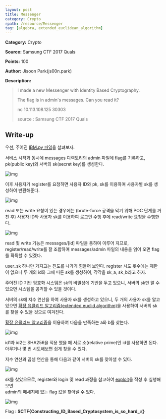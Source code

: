 ```yaml
---
layout: post
title: Messenger
category: Crypto
rpath: /resource/Messenger
tag: [algebra, extended_euclidean_algorithm] 
---
```


**Category:** Crypto

**Source:** Samsung CTF 2017 Quals

**Points:** 100

**Author:** Jisoon Park(js00n.park)

**Description:** 

> I made a new Messenger with Identity Based Cryptography.
> 
> The flag is in admin's messages. Can you read it?
> 
> nc 10.113.108.125 30303
> 
> source : Samsung CTF 2017 Quals

## Write-up

우선, 주어진 [IBM.py 파일]({{site.github.master}}{{page.rpath}}/IBM.py)을 살펴보자.

서비스 시작과 동시에 messages 디렉토리의 admin 파일에 flag를 기록하고,  
pk(public key)와 서버의 sk(secret key)를 생성한다.

![img]({{page.rpath|prepend:site.baseurl}}/setup.gif)

이후 사용자가 register를 요청하면 사용자 ID와 pk, sk를 이용하여 
사용자별 sk를 생성하여 반환해준다.

![img]({{page.rpath|prepend:site.baseurl}}/register.gif)

read 또는 write 요청이 있는 경우에는 (brute-force 공격을 막기 위해 POC 단계를 거친 후) 
사용자 ID와 사용자 sk를 이용하여 로그인 수행 후에 read/write 요청을 수행한다.

![img]({{page.rpath|prepend:site.baseurl}}/login.gif)

read 및 write 기능은 messages/[id] 파일을 통하여 이루어 지므로, register/read/write를 잘 조합하여 
messages/admin 파일의 내용을 읽어 오면 flag를 획득할 수 있겠다.

user_sk 하나만 가지고는 진도를 나가기 힘들어 보인다. register 시도 횟수에는 제한이 없으니 두 개의 
id와 그에 따른 sk를 생성하여, 각각을 sk_a, sk_b라고 하자.

주어진 ID 기반 암호화 시스템은 sk의 비밀성에 기반을 두고 있으니, 서버의 sk만 알 수 있으면 시스템을 
공격할 수 있을 것이다.

서버의 sk에 지수 연산을 하여 사용자 sk를 생성하고 있으니, 두 개의 사용자 sk를 알고 있으면 
[확장 유클리드 알고리즘(extended euclid algorithm)](https://en.wikipedia.org/wiki/Extended_Euclidean_algorithm)을 사용하여 서버의 sk를 찾을 수 있을 것으로 여겨진다.

[확장 유클리드 알고리즘](https://en.wikipedia.org/wiki/Extended_Euclidean_algorithm)을 이용하여 다음을 만족하는 a와 b를 찾는다.  

![img]({{page.rpath|prepend:site.baseurl}}/exeuc.gif)

id1과 id2는 SHA256을 적용 했을 때 서로 소(relative prime)인 id를 사용하면 된다.  
아무거나 몇 번 시도해보면 쉽게 찾을 수 있다.

지수 연산과 곱셈 연산을 통해 다음과 같이 서버의 sk를 찾아낼 수 있다.

![img]({{page.rpath|prepend:site.baseurl}}/findsk.gif)

sk를 찾았으므로, register와 login 및 read 과정을 참고하여 [exploit]({{site.github.master}}{{page.rpath}}/ex.py)을 작성 후 실행해보면  
admin의 메세지에 있는 flag 값을 찾아낼 수 있다.

![img]({{page.rpath|prepend:site.baseurl}}/flag.png)

Flag : <b>SCTF{Constructing_ID_Based_Cryptosystem_is_so_hard_:(}</b>
